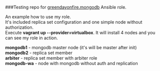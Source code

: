 ###Testing repo for [greendayonfire.mongodb](https://github.com/UnderGreen/ansible-role-mongodb) Ansible role.

An example how to use my role.  
It's included replica set configuration and one simple node without authorization.  
Execute **vagrant up --provider=virtualbox**. It will install 4 nodes and you can see my role in action.

**mongodb1** - mongodb master node (it's will be master after init)  
**mongodb2** - replica set member  
**arbiter** - replica set member with arbiter role  
**mongodb-wa** - node with mongodb without auth and replication

